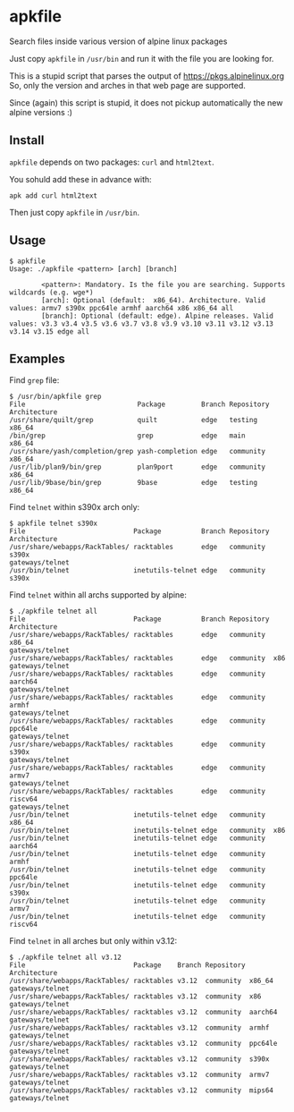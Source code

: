 # apkfile
Search files inside various version of alpine linux packages

Just copy `apkfile` in `/usr/bin` and run it with the file you are looking for.

This is a stupid script that parses the output of https://pkgs.alpinelinux.org
So, only the version and arches in that web page are supported.

Since (again) this script is stupid, it does not pickup automatically the new alpine versions :)

## Install
`apkfile` depends on two packages: `curl` and `html2text`.

You sohuld add these in advance with:

```
apk add curl html2text
```

Then just copy `apkfile` in `/usr/bin`.

## Usage

```
$ apkfile
Usage: ./apkfile <pattern> [arch] [branch]

        <pattern>: Mandatory. Is the file you are searching. Supports wildcards (e.g. wge*) 
        [arch]: Optional (default:  x86_64). Architecture. Valid values: armv7 s390x ppc64le armhf aarch64 x86 x86_64 all
        [branch]: Optional (default: edge). Alpine releases. Valid values: v3.3 v3.4 v3.5 v3.6 v3.7 v3.8 v3.9 v3.10 v3.11 v3.12 v3.13 v3.14 v3.15 edge all
```

## Examples

Find `grep` file:

```
$ /usr/bin/apkfile grep
File                            Package         Branch Repository Architecture
/usr/share/quilt/grep           quilt           edge   testing    x86_64
/bin/grep                       grep            edge   main       x86_64
/usr/share/yash/completion/grep yash-completion edge   community  x86_64
/usr/lib/plan9/bin/grep         plan9port       edge   community  x86_64
/usr/lib/9base/bin/grep         9base           edge   testing    x86_64
```

Find `telnet` within s390x arch only:

```
$ apkfile telnet s390x
File                           Package          Branch Repository Architecture
/usr/share/webapps/RackTables/ racktables       edge   community  s390x
gateways/telnet
/usr/bin/telnet                inetutils-telnet edge   community  s390x
```

Find `telnet` within all archs supported by alpine:

```
$ ./apkfile telnet all
File                           Package          Branch Repository Architecture
/usr/share/webapps/RackTables/ racktables       edge   community  x86_64
gateways/telnet
/usr/share/webapps/RackTables/ racktables       edge   community  x86
gateways/telnet
/usr/share/webapps/RackTables/ racktables       edge   community  aarch64
gateways/telnet
/usr/share/webapps/RackTables/ racktables       edge   community  armhf
gateways/telnet
/usr/share/webapps/RackTables/ racktables       edge   community  ppc64le
gateways/telnet
/usr/share/webapps/RackTables/ racktables       edge   community  s390x
gateways/telnet
/usr/share/webapps/RackTables/ racktables       edge   community  armv7
gateways/telnet
/usr/share/webapps/RackTables/ racktables       edge   community  riscv64
gateways/telnet
/usr/bin/telnet                inetutils-telnet edge   community  x86_64
/usr/bin/telnet                inetutils-telnet edge   community  x86
/usr/bin/telnet                inetutils-telnet edge   community  aarch64
/usr/bin/telnet                inetutils-telnet edge   community  armhf
/usr/bin/telnet                inetutils-telnet edge   community  ppc64le
/usr/bin/telnet                inetutils-telnet edge   community  s390x
/usr/bin/telnet                inetutils-telnet edge   community  armv7
/usr/bin/telnet                inetutils-telnet edge   community  riscv64
```

Find `telnet` in all arches but only within v3.12:

```
$ ./apkfile telnet all v3.12
File                           Package    Branch Repository Architecture
/usr/share/webapps/RackTables/ racktables v3.12  community  x86_64
gateways/telnet
/usr/share/webapps/RackTables/ racktables v3.12  community  x86
gateways/telnet
/usr/share/webapps/RackTables/ racktables v3.12  community  aarch64
gateways/telnet
/usr/share/webapps/RackTables/ racktables v3.12  community  armhf
gateways/telnet
/usr/share/webapps/RackTables/ racktables v3.12  community  ppc64le
gateways/telnet
/usr/share/webapps/RackTables/ racktables v3.12  community  s390x
gateways/telnet
/usr/share/webapps/RackTables/ racktables v3.12  community  armv7
gateways/telnet
/usr/share/webapps/RackTables/ racktables v3.12  community  mips64
gateways/telnet
```
